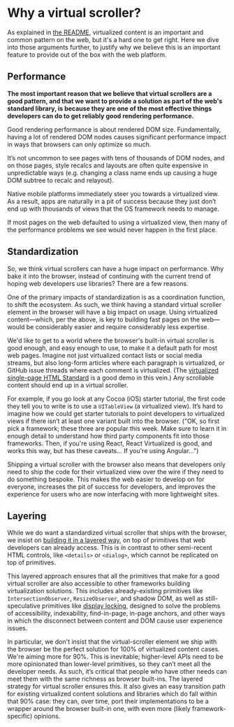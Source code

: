 # Why a virtual scroller?

As explained in [the README](./README.md), virtualized content is an important and common pattern on the web, but it's a hard one to get right. Here we dive into those arguments further, to justify why we believe this is an important feature to provide out of the box with the web platform.

## Performance

**The most important reason that we believe that virtual scrollers are a good pattern, and that we want to provide a solution as part of the web's standard library, is because they are one of the most effective things developers can do to get reliably good rendering performance.**

Good rendering performance is about rendered DOM size. Fundamentally, having a lot of rendered DOM nodes causes significant performance impact in ways that browsers can only optimize so much.

It’s not uncommon to see pages with tens of thousands of DOM nodes, and on those pages, style recalcs and layouts are often quite expensive in unpredictable ways (e.g. changing a class name ends up causing a huge DOM subtree to recalc and relayout).

Native mobile platforms immediately steer you towards a virtualized view. As a result, apps are naturally in a pit of success because they just don’t end up with thousands of views that the OS framework needs to manage.

If most pages on the web defaulted to using a virtualized view, then many of the performance problems we see would never happen in the first place.

## Standardization

So, we think virtual scrollers can have a huge impact on performance. Why bake it into the browser, instead of continuing with the current trend of hoping web developers use libraries? There are a few reasons.

One of the primary impacts of standardization is as a coordination function, to shift the ecosystem. As such, we think having a standard virtual scroller element in the browser will have a big impact on usage. Using virtualized content—which, per the above, is key to building fast pages on the web—would be considerably easier and require considerably less expertise.

We'd like to get to a world where the browser's built-in virtual scroller is good enough, and easy enough to use, to make it a default path for most web pages. Imagine not just virtualized contact lists or social media streams, but also long-form articles where each paragraph is virtualized, or GitHub issue threads where each comment is virtualized. (The [virtualized single-page HTML Standard](https://github.com/valdrinkoshi/virtual-scroller/tree/virtual-content/demo/html-standard) is a good demo in this vein.) Any scrollable content should end up in a virtual scroller.

For example, if you go look at any Cocoa (iOS) starter tutorial, the first code they tell you to write is to use a `UITableView` (a virtualized view). It’s hard to imagine how we could get starter tutorials to point developers to virtualized views if there isn’t at least one variant built into the browser. ("OK, so first pick a framework; these three are popular this week. Make sure to learn it in enough detail to understand how third party components fit into those frameworks. Then, if you're using React, React Virtualized is good, and works this way, but has these caveats... If you're using Angular...")

Shipping a virtual scroller with the browser also means that developers only need to ship the code for their virtualized view over the wire if they need to do something bespoke. This makes the web easier to develop on for everyone, increases the pit of success for developers, and improves the experience for users who are now interfacing with more lightweight sites.

## Layering

While we do want a standardized virtual scroller that ships with the browser, we insist on [building it in a layered way](https://extensiblewebmanifesto.org/), on top of primitives that web developers can already access. This is in contrast to other semi-recent HTML controls, like `<details>` or `<dialog>`, which cannot be replicated on top of primitives.

This layered approach ensures that all the primitives that make for a good virtual scroller are also accessible to other frameworks building virtualization solutions. This includes already-existing primitives like `IntersectionObserver`, `ResizeObserver`, and shadow DOM, as well as still-speculative primitives like [display locking](https://github.com/WICG/display-locking/), designed to solve the problems of accessibility, indexability, find-in-page, in-page anchors, and other ways in which the disconnect between content and DOM cause user experience issues.

In particular, we don't insist that the virtual-scroller element we ship with the browser be the perfect solution for 100% of virtualized content cases. We're aiming more for 90%. This is inevitable; higher-level APIs need to be more opinionated than lower-level primitives, so they can’t meet all the developer needs. As such, it’s critical that people who have other needs can meet them with the same richness as browser built-ins. The layered strategy for virtual scroller ensures this. It also gives an easy transition path for existing virtualized content solutions and libraries which do fall within that 90% case: they can, over time, port their implementations to be a wrapper around the browser built-in one, with even more (likely framework-specific) opinions.
